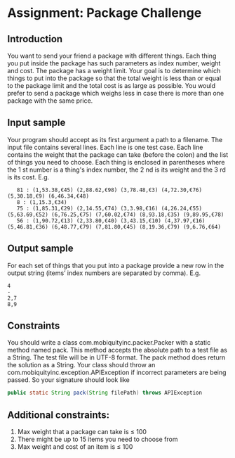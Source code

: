 # Assignment: Package Challenge #

## Introduction ##
  You want to send your friend a package with different things.
  Each thing you put inside the package has such parameters as index number, weight and cost. The
  package has a weight limit. Your goal is to determine which things to put into the package so that the
  total weight is less than or equal to the package limit and the total cost is as large as possible.
  You would prefer to send a package which weighs less in case there is more than one package with the
  same price.
  
 ## Input sample ##
   Your program should accept as its first argument a path to a filename. The input file contains several lines. Each line is one test case.
   Each line contains the weight that the package can take (before the colon) and the list of things you
   need to choose. Each thing is enclosed in parentheses where the 1 st number is a thing's index number,
   the 2 nd is its weight and the 3 rd is its cost. E.g.
   
```csv
   81 : (1,53.38,€45) (2,88.62,€98) (3,78.48,€3) (4,72.30,€76) (5,30.18,€9) (6,46.34,€48)
   8 : (1,15.3,€34)
   75 : (1,85.31,€29) (2,14.55,€74) (3,3.98,€16) (4,26.24,€55) (5,63.69,€52) (6,76.25,€75) (7,60.02,€74) (8,93.18,€35) (9,89.95,€78)
   56 : (1,90.72,€13) (2,33.80,€40) (3,43.15,€10) (4,37.97,€16) (5,46.81,€36) (6,48.77,€79) (7,81.80,€45) (8,19.36,€79) (9,6.76,€64)
```

## Output sample ##

For each set of things that you put into a package provide a new row in the output string (items’ index
numbers are separated by comma). E.g.

```csv
4
-
2,7
8,9

```

## Constraints ##
 You should write a class com.mobiquityinc.packer.Packer with a static method named pack. This method
 accepts the absolute path to a test file as a String. The test file will be in UTF-8 format. The pack method
 does return the solution as a String.
 Your class should throw an com.mobiquityinc.exception.APIException if incorrect parameters are being
 passed. So your signature should look like
 
 ```java
public static String pack(String filePath) throws APIException
```

## Additional constraints: ##
   1. Max weight that a package can take is ≤ 100
   2. There might be up to 15 items you need to choose from
   3. Max weight and cost of an item is ≤ 100
   
 